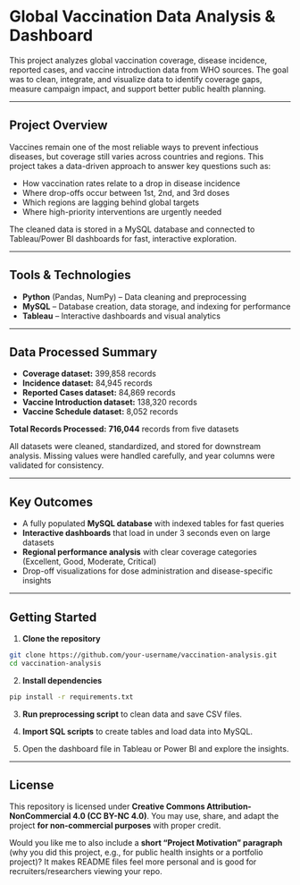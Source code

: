 # Global Vaccination Data Analysis & Dashboard

This project analyzes global vaccination coverage, disease incidence, reported cases, and vaccine introduction data from WHO sources. The goal was to clean, integrate, and visualize data to identify coverage gaps, measure campaign impact, and support better public health planning.

---

## Project Overview

Vaccines remain one of the most reliable ways to prevent infectious diseases, but coverage still varies across countries and regions. This project takes a data-driven approach to answer key questions such as:

* How vaccination rates relate to a drop in disease incidence
* Where drop-offs occur between 1st, 2nd, and 3rd doses
* Which regions are lagging behind global targets
* Where high-priority interventions are urgently needed

The cleaned data is stored in a MySQL database and connected to Tableau/Power BI dashboards for fast, interactive exploration.

---

## Tools & Technologies

* **Python** (Pandas, NumPy) – Data cleaning and preprocessing
* **MySQL** – Database creation, data storage, and indexing for performance
* **Tableau** – Interactive dashboards and visual analytics

---

## Data Processed Summary

* **Coverage dataset:** 399,858 records
* **Incidence dataset:** 84,945 records
* **Reported Cases dataset:** 84,869 records
* **Vaccine Introduction dataset:** 138,320 records
* **Vaccine Schedule dataset:** 8,052 records

**Total Records Processed:** **716,044** records from five datasets

All datasets were cleaned, standardized, and stored for downstream analysis. Missing values were handled carefully, and year columns were validated for consistency.

---

## Key Outcomes

* A fully populated **MySQL database** with indexed tables for fast queries
* **Interactive dashboards** that load in under 3 seconds even on large datasets
* **Regional performance analysis** with clear coverage categories (Excellent, Good, Moderate, Critical)
* Drop-off visualizations for dose administration and disease-specific insights

---

## Getting Started

1. **Clone the repository**

```bash
git clone https://github.com/your-username/vaccination-analysis.git
cd vaccination-analysis
```

2. **Install dependencies**

```bash
pip install -r requirements.txt
```

3. **Run preprocessing script** to clean data and save CSV files.

4. **Import SQL scripts** to create tables and load data into MySQL.

5. Open the dashboard file in Tableau or Power BI and explore the insights.

---

## License

This repository is licensed under **Creative Commons Attribution-NonCommercial 4.0 (CC BY-NC 4.0)**.
You may use, share, and adapt the project **for non-commercial purposes** with proper credit.


Would you like me to also include a **short “Project Motivation” paragraph** (why you did this project, e.g., for public health insights or a portfolio project)?
It makes README files feel more personal and is good for recruiters/researchers viewing your repo.
